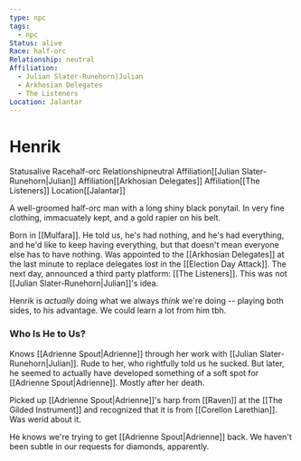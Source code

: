 ```yaml
---
type: npc
tags:
  - npc
Status: alive
Race: half-orc
Relationship: neutral
Affiliation:
  - Julian Slater-Runehorn|Julian
  - Arkhosian Delegates
  - The Listeners
Location: Jalantar
---
```


# Henrik
<span class="dataview inline-field"><span class="inline-field-key">Status</span><span class="inline-field-value">alive</span></span>
<span class="dataview inline-field"><span class="inline-field-key">Race</span><span class="inline-field-value">half-orc</span></span>
<span class="dataview inline-field"><span class="inline-field-key">Relationship</span><span class="inline-field-value">neutral</span></span>
<span class="dataview inline-field"><span class="inline-field-key">Affiliation</span><span class="inline-field-value">[[Julian Slater-Runehorn|Julian]]</span></span>
<span class="dataview inline-field"><span class="inline-field-key">Affiliation</span><span class="inline-field-value">[[Arkhosian Delegates]]</span></span>
<span class="dataview inline-field"><span class="inline-field-key">Affiliation</span><span class="inline-field-value">[[The Listeners]]</span></span>
<span class="dataview inline-field"><span class="inline-field-key">Location</span><span class="inline-field-value">[[Jalantar]]</span></span>

A well-groomed half-orc man with a long shiny black ponytail. In very fine clothing, immacuately kept, and a gold rapier on his belt.

Born in [[Mulfara]]. He told us, he's had nothing, and he's had everything, and he'd like to keep having everything, but that doesn't mean everyone else has to have nothing. Was appointed to the [[Arkhosian Delegates]] at the last minute to replace delegates lost in the [[Election Day Attack]]. The next day, announced a third party platform: [[The Listeners]]. This was not [[Julian Slater-Runehorn|Julian]]'s idea.

Henrik is *actually* doing what we always *think* we're doing -- playing both sides, to his advantage. We could learn a lot from him tbh. 

### Who Is He to Us?
Knows [[Adrienne Spout|Adrienne]] through her work with [[Julian Slater-Runehorn|Julian]]. Rude to her, who rightfully told us he sucked. But later, he seemed to actually have developed something of a soft spot for [[Adrienne Spout|Adrienne]]. Mostly after her death.

Picked up [[Adrienne Spout|Adrienne]]'s harp from [[Raven]] at the [[The Gilded Instrument]] and recognized that it is from [[Corellon Larethian]]. Was werid about it.

He knows we're trying to get [[Adrienne Spout|Adrienne]] back. We haven't been subtle in our requests for diamonds, apparently. 